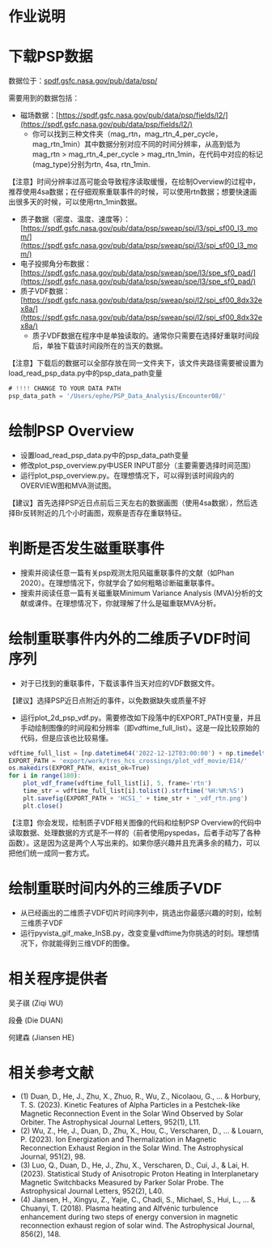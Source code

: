 # 作业说明

# 下载PSP数据

数据位于：[spdf.gsfc.nasa.gov/pub/data/psp/](http://spdf.gsfc.nasa.gov/pub/data/psp/)

需要用到的数据包括：

- 磁场数据：[https://spdf.gsfc.nasa.gov/pub/data/psp/fields/l2/](https://spdf.gsfc.nasa.gov/pub/data/psp/fields/l2/)
    - 你可以找到三种文件夹（mag_rtn，mag_rtn_4_per_cycle，mag_rtn_1min）其中数据分别对应不同的时间分辨率，从高到低为mag_rtn > mag_rtn_4_per_cycle > mag_rtn_1min，在代码中对应的标记(mag_type)分别为rtn, 4sa, rtn_1min.

【注意】时间分辨率过高可能会导致程序读取缓慢，在绘制Overview的过程中，推荐使用4sa数据；在仔细观察重联事件的时候，可以使用rtn数据；想要快速画出很多天的时候，可以使用rtn_1min数据。

- 质子数据（密度、温度、速度等）：[https://spdf.gsfc.nasa.gov/pub/data/psp/sweap/spi/l3/spi_sf00_l3_mom/](https://spdf.gsfc.nasa.gov/pub/data/psp/sweap/spi/l3/spi_sf00_l3_mom/)
- 电子投掷角分布数据：[https://spdf.gsfc.nasa.gov/pub/data/psp/sweap/spe/l3/spe_sf0_pad/](https://spdf.gsfc.nasa.gov/pub/data/psp/sweap/spe/l3/spe_sf0_pad/)
- 质子VDF数据：[https://spdf.gsfc.nasa.gov/pub/data/psp/sweap/spi/l2/spi_sf00_8dx32ex8a/](https://spdf.gsfc.nasa.gov/pub/data/psp/sweap/spi/l2/spi_sf00_8dx32ex8a/)
    - 质子VDF数据在程序中是单独读取的。通常你只需要在选择好重联时间段后，单独下载该时间段所在的当天的数据。

【注意】下载后的数据可以全部存放在同一文件夹下，该文件夹路径需要被设置为load_read_psp_data.py中的psp_data_path变量

```jsx
# !!!! CHANGE TO YOUR DATA PATH
psp_data_path = '/Users/ephe/PSP_Data_Analysis/Encounter08/'
```

# 绘制PSP Overview

- 设置load_read_psp_data.py中的psp_data_path变量
- 修改plot_psp_overview.py中USER INPUT部分（主要需要选择时间范围）
- 运行plot_psp_overview.py。在理想情况下，可以得到该时间段内的OVERVIEW图和MVA测试图。

【建议】首先选择PSP近日点前后三天左右的数据画图（使用4sa数据），然后选择Br反转附近的几个小时画图，观察是否存在重联特征。

# 判断是否发生磁重联事件

- 搜索并阅读任意一篇有关psp观测太阳风磁重联事件的文献（如Phan 2020）。在理想情况下，你就学会了如何粗略诊断磁重联事件。
- 搜索并阅读任意一篇有关磁重联Minimum Variance Analysis (MVA)分析的文献或课件。在理想情况下，你就理解了什么是磁重联MVA分析。

# 绘制重联事件内外的二维质子VDF时间序列

- 对于已找到的重联事件，下载该事件当天对应的VDF数据文件。

【建议】选择PSP近日点附近的事件，以免数据缺失或质量不好

- 运行plot_2d_psp_vdf.py。需要修改如下段落中的EXPORT_PATH变量，并且手动绘制图像的时间段和分辨率（即vdftime_full_list）。这是一段比较原始的代码，但是应该也比较易懂。

```jsx
vdftime_full_list = [np.datetime64('2022-12-12T03:00:00') + np.timedelta64(180, 's') * n for n in range(180)]
EXPORT_PATH = 'export/work/tres_hcs_crossings/plot_vdf_movie/E14/'
os.makedirs(EXPORT_PATH, exist_ok=True)
for i in range(180):
    plot_vdf_frame(vdftime_full_list[i], 5, frame='rtn')
    time_str = vdftime_full_list[i].tolist().strftime('%H:%M:%S')
    plt.savefig(EXPORT_PATH + 'HCS1_' + time_str + '_vdf_rtn.png')
    plt.close()
```

【注意】你会发现，绘制质子VDF相关图像的代码和绘制PSP Overview的代码中读取数据、处理数据的方式是不一样的（前者使用pyspedas，后者手动写了各种函数）。这是因为这是两个人写出来的。如果你感兴趣并且充满多余的精力，可以把他们统一成同一套方式。

# 绘制重联时间内外的三维质子VDF

- 从已经画出的二维质子VDF切片时间序列中，挑选出你最感兴趣的时刻，绘制三维质子VDF
- 运行pyvista_gif_make_InSB.py，改变变量vdftime为你挑选的时刻。理想情况下，你就能得到三维VDF的图像。

# 相关程序提供者
吴子祺 (Ziqi WU)

段叠 (Die DUAN)

何建森 (Jiansen HE)

# 相关参考文献
- (1) Duan, D., He, J., Zhu, X., Zhuo, R., Wu, Z., Nicolaou, G., ... & Horbury, T. S. (2023). Kinetic Features of Alpha Particles in a Pestchek-like Magnetic Reconnection Event in the Solar Wind Observed by Solar Orbiter. The Astrophysical Journal Letters, 952(1), L11.
- (2) Wu, Z., He, J., Duan, D., Zhu, X., Hou, C., Verscharen, D., ... & Louarn, P. (2023). Ion Energization and Thermalization in Magnetic Reconnection Exhaust Region in the Solar Wind. The Astrophysical Journal, 951(2), 98.
- (3) Luo, Q., Duan, D., He, J., Zhu, X., Verscharen, D., Cui, J., & Lai, H. (2023). Statistical Study of Anisotropic Proton Heating in Interplanetary Magnetic Switchbacks Measured by Parker Solar Probe. The Astrophysical Journal Letters, 952(2), L40.
- (4) Jiansen, H., Xingyu, Z., Yajie, C., Chadi, S., Michael, S., Hui, L., ... & Chuanyi, T. (2018). Plasma heating and Alfvénic turbulence enhancement during two steps of energy conversion in magnetic reconnection exhaust region of solar wind. The Astrophysical Journal, 856(2), 148.
